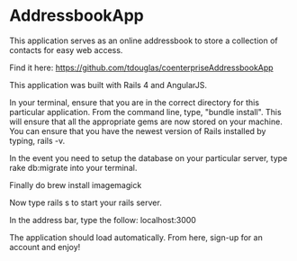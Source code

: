  AddressbookApp
 ==============

This application serves as an online addressbook to store a collection of contacts for easy web access.

Find it here: https://github.com/tdouglas/coenterpriseAddressbookApp

This application was built with Rails 4 and AngularJS.

In your terminal, ensure that you are in the correct directory for this particular application. From the command line, type, "bundle install". This will ensure that all the appropriate gems are now stored on your machine.
You can ensure that you have the newest version of Rails installed by typing, rails -v.

In the event you need to setup the database on your particular server, type rake db:migrate into your terminal.

Finally do brew install imagemagick

Now type rails s to start your rails server.

In the address bar, type the follow:
localhost:3000

The application should load automatically.  From here, sign-up for an account and enjoy!

